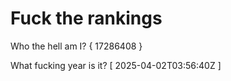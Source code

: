 # Fuck the rankings

Who the hell am I?
{ 17286408 }

What fucking year is it?
[ 2025-04-02T03:56:40Z ]

